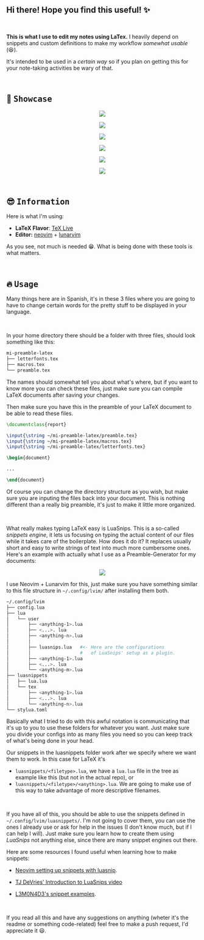 ## Hi there! Hope you find this useful! :sparkles:

<br>

<b>This is what I use to edit my notes using LaTex.</b> I heavily depend on snippets and custom definitions to make my workflow *_somewhat usable_* (:satisfied:).  

It's intended to be used in a *_certain way_* so if you plan on getting this for your note-taking activities be wary of that.

<br>

## :star2: <samp>Showcase</samp>

<p align="center">
<img src="assets/titlepage.png"/>
</p>

<p align="center">
<img src="assets/toc.png"/>
</p>

<p align="center">
<img src="assets/body.png"/>
</p>

<p align="center">
<img src="assets/codeblock.png"/>

<p align="center">
<img src="assets/code.png"/>

<p align="center">
<img src="assets/gif.gif"/>
</p>

<br>

## :sunglasses: <samp>Information</samp>

Here is what I'm using:

- **LaTeX Flavor**: [TeX Live](http://tug.org/texlive/)   
- **Editor:** [neovim](https://github.com/neovim/neovim) + [lunarvim](https://github.com/LunarVim/LunarVim)

As you see, not much is needed :grin:. What is being done with these tools is what matters.

<br>

## :fire: <samp>Usage</samp>

Many things here are in Spanish, it's in these 3 files where you are going to have to change certain words for the pretty stuff to be displayed in your language.

<br>

In your home directory there should be a folder with three files, should look something like this:
```sh
mi-preamble-latex
├── letterfonts.tex
├── macros.tex
└── preamble.tex
```

The names should somewhat tell you about what's where, but if you want to know more you can check these files, just make sure you can compile LaTeX documents after saving your changes. 

Then make sure you have this in the preamble of your LaTeX document to be able to read these files.

```tex
\documentclass{report}

\input{\string ~/mi-preamble-latex/preamble.tex}
\input{\string ~/mi-preamble-latex/macros.tex}
\input{\string ~/mi-preamble-latex/letterfonts.tex}

\begin{document}

...

\end{document}
```

Of course you can change the directory structure as you wish, but make sure you are inputing the files back into your document. This is nothing different than a really big preamble, it's just to make it  little more organized.

<br>

What really makes typing LaTeX easy is LuaSnips. This is a so-called _snippets engine_, it lets us focusing on typing the actual content of our files while it takes care of the boilerplate. How does it do it? It replaces usually short and easy to write strings of text into much more cumbersome ones. Here's an example with actually what I use as a Preamble-Generator for my documents:

<p align="center">
<img src="assets/latexpreamble.gif"/>
</p>


I use Neovim + Lunarvim for this, just make sure you have something similar to this file structure in `~/.config/lvim/` after installing them both.

```sh
~/.config/lvim
├── config.lua
├── lua
│   └── user
│       ├── <anything-1>.lua
│       ├── <...>. lua
│       ├── <anything-n>.lua  
│       │
│       ├── luasnips.lua   #<- Here are the configurations
│       │                  #   of LuaSnips' setup as a plugin.
│       ├── <anything-1>.lua
│       ├── <...>. lua
│       └── <anything-m>.lua       
├── luasnippets
│   ├── lua.lua
│   └── tex
│       ├── <anything-1>.lua
│       ├── <...>. lua
│       └── <anything-n>.lua
└── stylua.toml

```

Basically what I tried to do with this awful notation is communicating that it's up to you to use these folders for whatever you want. Just make sure you divide your configs into as many files you need so you can keep track of what's being done in your head.

Our snippets in the luasnippets folder work after we specify where we want them to work. In this case for LaTeX it's

- `luasnippets/<filetype>.lua`, we have a `lua.lua` file in the tree as example like this (but not in the actual repo), or
- `luasnippets/<filetype>/<anything>.lua`. We are going to make use of this way to take advantage of more descriptive filenames.

<br>

If you have all of this, you should be able to use the snippets defined in `~/.config/lvim/luasnippets/`. I'm not going to cover them, you can use the ones I already use or ask for help in the issues (I don't know much, but if I can help I will). Just make sure you learn how to create them using *LuaSnips* not anything else, since there are many snippet engines out there.

Here are some resources I found useful when learning how to make snippets:

- [Neovim setting up snippets with luasnip](https://sbulav.github.io/vim/neovim-setting-up-luasnip/).

- [TJ DeVries' Introduction to LuaSnips video](https://www.youtube.com/watch?v=Dn800rlPIho)
- [L3M0N4D3's snippet examples](https://github.com/L3MON4D3/LuaSnip/blob/master/Examples/snippets.lua).

<br>

If you read all this and have any suggestions on anything (wheter it's the readme or something code-related) feel free to make a push request, I'd appreciate it :smiley:.
